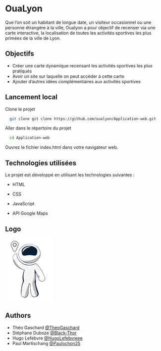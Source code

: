 
# OuaLyon

Que l’on soit un habitant de longue date, un visiteur occasionnel ou une personne étrangère à la ville, Oualyon a pour objectif de recenser via une carte interactive, la localisation de toutes les activités sportives les plus primées de la ville de Lyon.


## Objectifs

- Créer une carte dynamique recensant les activités sportives les plus pratiqués
- Avoir un site sur laquelle on peut accéder à cette carte 
- Ajouter d’autres idées complémentaires aux activités sportives



## Lancement local

Clone le projet

```bash
  git clone git clone https://github.com/oualyon/Application-web.git
```

Aller dans le répertoire du projet

```bash
  cd Application-web
```
Ouvrez le fichier index.html dans votre navigateur web.


## Technologies utilisées
Le projet est développé en utilisant les technologies suivantes :

- HTML

- CSS

- JavaScript

- API Google Maps
## Logo
![Logo](img/logo.png)


## Authors

- Théo Gaschard [@TheoGaschard](https://github.com/TheoGaschard)
- Stéphane Duboze [@Black-Thor](https://github.com/Black-Thor)
- Hugo Lefebvre [@HugoLefebvreee](https://github.com/HugoLefebvreee)
- Paul Martischang [@Paulochon25](https://github.com/Paulochon25)